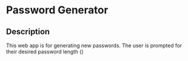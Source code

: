 # Password Generator

## Description

This web app is for generating new passwords. The user is prompted for their desired password length ()